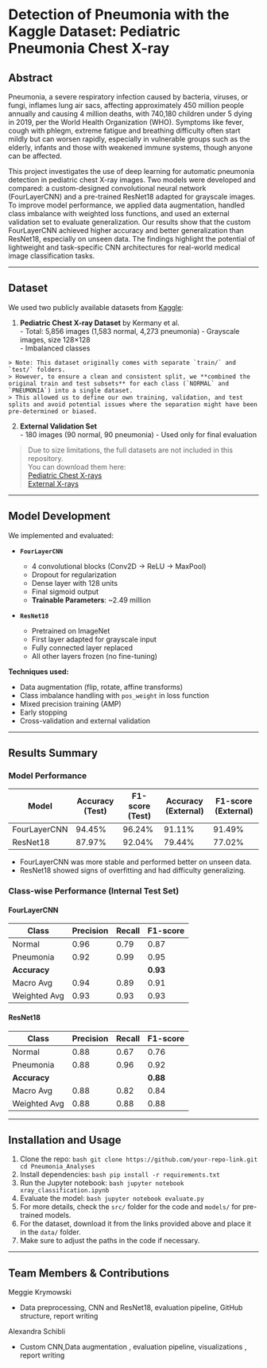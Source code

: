 # Detection of Pneumonia with the Kaggle Dataset: Pediatric Pneumonia Chest X-ray

## Abstract
Pneumonia, a severe respiratory infection caused by bacteria, viruses, or fungi, inflames lung air sacs, affecting approximately 450 million people annually and causing 4 million deaths, with 740,180 children under 5 dying in 2019, per the World Health Organization (WHO). Symptoms like fever, cough with phlegm, extreme fatigue and breathing difficulty often start mildly but can worsen rapidly, especially in vulnerable groups such as the elderly, infants and those with weakened immune systems, though anyone can be affected.

This project investigates the use of deep learning for automatic pneumonia detection in pediatric chest X-ray images. Two models were developed and compared: a custom-designed convolutional neural network (FourLayerCNN) and a pre-trained ResNet18 adapted for grayscale images. To improve model performance, we applied data augmentation, handled class imbalance with weighted loss functions, and used an external validation set to evaluate generalization. Our results show that the custom FourLayerCNN achieved higher accuracy and better generalization than ResNet18, especially on unseen data. The findings highlight the potential of lightweight and task-specific CNN architectures for real-world medical image classification tasks.

---

## Dataset

We used two publicly available datasets from [Kaggle](https://www.kaggle.com):

  1. **Pediatric Chest X-ray Dataset** by Kermany et al.  
    - Total: 5,856 images (1,583 normal, 4,273 pneumonia)
    - Grayscale images, size 128×128  
    - Imbalanced classes

    > Note: This dataset originally comes with separate `train/` and `test/` folders.  
    > However, to ensure a clean and consistent split, we **combined the original train and test subsets** for each class (`NORMAL` and `PNEUMONIA`) into a single dataset.  
    > This allowed us to define our own training, validation, and test splits and avoid potential issues where the separation might have been pre-determined or biased. 

  2. **External Validation Set**  
    - 180 images (90 normal, 90 pneumonia)
    - Used only for final evaluation

> Due to size limitations, the full datasets are not included in this repository.  
> You can download them here:  
> [Pediatric Chest X-rays](https://www.kaggle.com/datasets/andrewmvd/pediatric-pneumonia-chest-xray)  
> [External X-rays](https://www.kaggle.com/datasets/pranavraikokte/covid19-image-dataset)

---

## Model Development

We implemented and evaluated:

  - **`FourLayerCNN`**
    * 4 convolutional blocks (Conv2D → ReLU → MaxPool)
    * Dropout for regularization
    * Dense layer with 128 units
    * Final sigmoid output
    * **Trainable Parameters**: ~2.49 million

  - **`ResNet18`**
    * Pretrained on ImageNet
    * First layer adapted for grayscale input
    * Fully connected layer replaced
    * All other layers frozen (no fine-tuning)

**Techniques used:**

- Data augmentation (flip, rotate, affine transforms)
- Class imbalance handling with `pos_weight` in loss function
- Mixed precision training (AMP)
- Early stopping
- Cross-validation and external validation

---

## Results Summary

### Model Performance
| Model         | Accuracy (Test) | F1-score (Test) | Accuracy (External) | F1-score (External) |
|---------------|-----------------|-----------------|---------------------|---------------------|
| FourLayerCNN  | 94.45%          | 96.24%          | 91.11%              | 91.49%              |
| ResNet18      | 87.97%          | 92.04%          | 79.44%              | 77.02%              |

- FourLayerCNN was more stable and performed better on unseen data.
- ResNet18 showed signs of overfitting and had difficulty generalizing.

### Class-wise Performance (Internal Test Set)

#### FourLayerCNN

  | Class         | Precision     | Recall     | F1-score     |
  |---------------|---------------|------------|--------------|
  | Normal        | 0.96          | 0.79       | 0.87         |
  | Pneumonia     | 0.92          | 0.99       | 0.95         |
  | **Accuracy**  |               |            | **0.93**     |
  | Macro Avg     | 0.94          | 0.89       | 0.91         |
  | Weighted Avg  | 0.93          | 0.93       | 0.93         |

#### ResNet18

  | Class         | Precision     | Recall     | F1-score     |
  |---------------|---------------|------------|--------------|
  | Normal        | 0.88          | 0.67       | 0.76         |
  | Pneumonia     | 0.88          | 0.96       | 0.92         |
  | **Accuracy**  |               |            | **0.88**     |
  | Macro Avg     | 0.88          | 0.82       | 0.84         |
  | Weighted Avg  | 0.88          | 0.88       | 0.88         | 

---

## Installation and Usage

  1. Clone the repo:
    ```bash
    git clone https://github.com/your-repo-link.git
    cd Pneumonia_Analyses
    ```
  2. Install dependencies:
    ```bash
    pip install -r requirements.txt
    ```
  3. Run the Jupyter notebook:
    ```bash
    jupyter notebook xray_classification.ipynb
    ```
  4. Evaluate the model:
    ```bash
    jupyter notebook evaluate.py
    ```
  5. For more details, check the `src/` folder for the code and `models/` for pre-trained models.
  6. For the dataset, download it from the links provided above and place it in the `data/` folder.
  7. Make sure to adjust the paths in the code if necessary.

--- 

## Team Members & Contributions

  Meggie Krymowski 
  -    Data preprocessing, CNN and ResNet18, evaluation pipeline, GitHub structure, report writing

  Alexandra Schibli 
  -    Custom CNN,Data augmentation , evaluation pipeline, visualizations , report writing